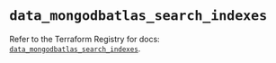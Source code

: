 # `data_mongodbatlas_search_indexes`

Refer to the Terraform Registry for docs: [`data_mongodbatlas_search_indexes`](https://registry.terraform.io/providers/mongodb/mongodbatlas/1.26.0/docs/data-sources/search_indexes).
